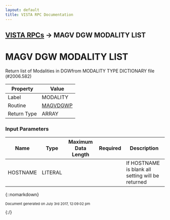 ```yaml
---
layout: default
title: VISTA RPC Documentation
---
```


## [VISTA RPCs](TableOfContents) &#8594; MAGV DGW MODALITY LIST
# MAGV DGW MODALITY LIST

Return list of Modalities in DGWfrom MODALITY TYPE DICTIONARY file (#2006.582)

Property | Value
--- | ---
Label | MODALITY
Routine | [MAGVDGWP](http://code.osehra.org/dox/Routine_MAGVDGWP_source.html)
Return Type | ARRAY


### Input Parameters

Name | Type | Maximum Data Length | Required | Description
--- | --- | --- | --- | ---
HOSTNAME | LITERAL |  |  | If HOSTNAME is blank all setting will be returned



{::nomarkdown} <br/><p style="font-size: 11px">Document generated on July 3rd 2017, 12:09:02 pm</p>{:/}